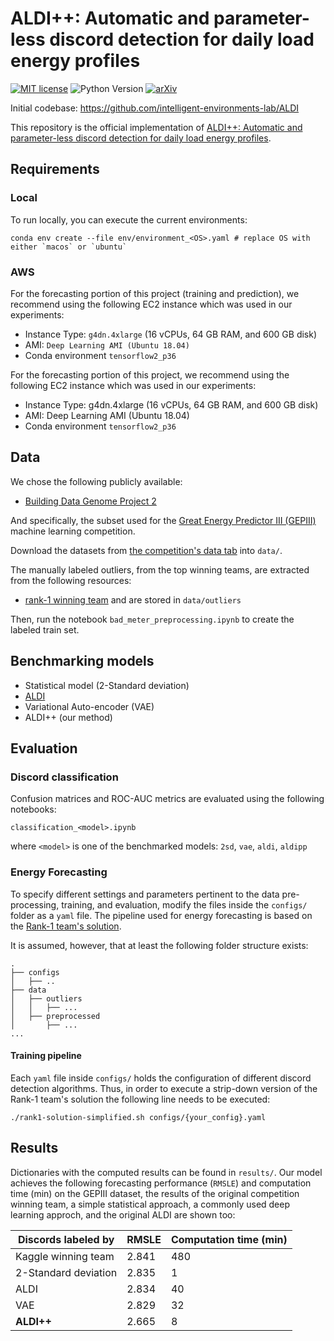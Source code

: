 # ALDI++: Automatic and parameter-less discord detection for daily load energy profiles
[![MIT license](https://img.shields.io/badge/License-MIT-blue.svg)](https://lbesson.mit-license.org/)  ![Python Version](https://upload.wikimedia.org/wikipedia/commons/3/34/Blue_Python_3.6_Shield_Badge.svg) [![arXiv](https://img.shields.io/badge/arXiv-2203.06618-b31b1b.svg)](https://arxiv.org/abs/2203.06618)

Initial codebase: https://github.com/intelligent-environments-lab/ALDI

This repository is the official implementation of [ALDI++: Automatic and parameter-less discord detection for daily load energy profiles](https://www.sciencedirect.com/science/article/pii/S0378778822002675?via%3Dihub).

## Requirements

### Local

To run locally, you can execute the current environments:

```setup
conda env create --file env/environment_<OS>.yaml # replace OS with either `macos` or `ubuntu`
```

### AWS

For the forecasting portion of this project (training and prediction), we recommend using the following EC2 instance which was used in our experiments:
- Instance Type: `g4dn.4xlarge` (16 vCPUs, 64 GB RAM, and 600 GB disk)
- AMI: `Deep Learning AMI (Ubuntu 18.04)`
- Conda environment `tensorflow2_p36`

For the forecasting portion of this project, we recommend using the following EC2 instance which was used in our experiments:
- Instance Type: g4dn.4xlarge (16 vCPUs, 64 GB RAM, and 600 GB disk)
- AMI: Deep Learning AMI (Ubuntu 18.04)
- Conda environment `tensorflow2_p36`

## Data

We chose the following publicly available:

- [Building Data Genome Project 2](https://github.com/buds-lab/building-data-genome-project-2)

And specifically, the subset used for the [Great Energy Predictor III (GEPIII)](https://www.kaggle.com/c/ashrae-energy-prediction) machine learning competition.

Download the datasets from [the competition's data tab](https://www.kaggle.com/competitions/ashrae-energy-prediction/data) into `data/`.

The manually labeled outliers, from the top winning teams, are extracted from the following resources:
- [rank-1 winning team](https://github.com/buds-lab/ashrae-great-energy-predictor-3-solution-analysis/blob/master/solutions/rank-1/input/bad_meter_readings.zip)
and are stored in `data/outliers`

Then, run the notebook `bad_meter_preprocessing.ipynb` to create the labeled train set.

## Benchmarking models

- Statistical model (2-Standard deviation)
- [ALDI](https://doi.org/10.1016/j.enbuild.2020.109892)
- Variational Auto-encoder (VAE)
- ALDI++ (our method)

## Evaluation
### Discord classification

Confusion matrices and ROC-AUC metrics are evaluated using the following notebooks:

`classification_<model>.ipynb`

where `<model>` is one of the benchmarked models: `2sd`, `vae`, `aldi`, `aldipp`

### Energy Forecasting

To specify different settings and parameters pertinent to the data pre-processing, training, and evaluation, modify the files inside the `configs/` folder as a `yaml` file. The pipeline used for energy forecasting is based on the [Rank-1 team's solution](https://github.com/buds-lab/ashrae-great-energy-predictor-3-solution-analysis/tree/master/solutions/rank-1).

It is assumed, however, that at least the following folder structure exists:

```
.
├── configs
│   ├── ..
├── data
│   ├── outliers
│   │   ├── ...
│   ├── preprocessed
│       ├── ...
...
```

#### Training pipeline

Each `yaml` file inside `configs/` holds the configuration of different discord detection algorithms. Thus, in order to execute a strip-down version of the Rank-1 team's solution the following line needs to be executed:

```pipeline
./rank1-solution-simplified.sh configs/{your_config}.yaml
```

## Results

Dictionaries with the computed results can be found in `results/`.
Our model achieves the following forecasting performance (`RMSLE`) and computation time (min) on the GEPIII dataset, the results of the original competition winning team, a simple statistical approach, a commonly used deep learning approch, and the original ALDI are shown too:

|   Discords labeled by   |  RMSLE | Computation time (min) |
| ----------------------- | ------ | ---------------------- |
| Kaggle winning team     |  2.841 |           480          |
| 2-Standard deviation    |  2.835 |             1          |
| ALDI                    |  2.834 |            40          |
| VAE                     |  2.829 |            32          |
| **ALDI++**              |  2.665 |             8          |
